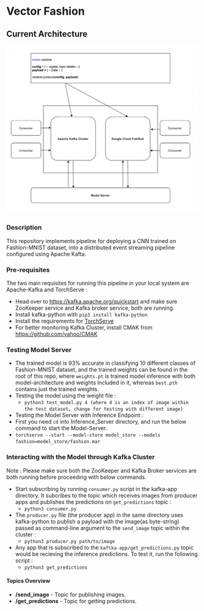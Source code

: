 # Vector Fashion

## Current Architecture

![Pipeline 0.1](https://github.com/venkateshtata/Fashion-Vector/blob/main/model.png)

### Description

This repository implements pipeline for deploying a CNN trained on Fashion-MNIST dataset, into a distributed event streaming pipeline configured using Apache Kafta.



### Pre-requisites

The two main requisites for running this pipeline in your local system are Apache-Kafka and TorchServe :

* Head over to https://kafka.apache.org/quickstart and make sure ZooKeeper service and Kafka broker service, both are running.
* Install kafka-python with `pip3 install kafka-python`
* Install the requirements for [TorchServe](https://github.com/pytorch/serve)
* For better monitoring Kafka Cluster, install CMAK from https://github.com/yahoo/CMAK

### Testing Model Server

* The trained model is 93% accurate in classifying 10 different classes of Fashion-MNIST dataset, and the trained weights can be found in the root of this repo, where `weights.pt` is trained model inference with both model-architecture and weights included in it, whereas `best.pth` contains just the trained weights.
* Testing the model using the weight file :
  * `python3 test_model.py 4 (where 4 is an index of image within the test dataset, change for testing with different image)`
*  Testing the Model Server with Inference Endpoint :
  * First you need `cd` into Inference_Server directory, and run the below command to start the Model-Server.
  * `torchserve --start --model-store model_store --models fashion=model_store/fashion.mar`

### Interacting with the Model through Kafka Cluster

Note : Please make sure both the ZooKeeper and Kafka Broker services are both running before proceeding with below commands.

* Start subscribing by running `consumer.py` script in the kafka-app directory. It subcribes to the topic which receives images from producer apps and publishes the predictions on `get_predictions` topic :
  * `python3 consumer.py` 
* The `producer.py` file (the producer app) in the same directory uses kafka-python to publish a payload with the image(as byte-string) passed as command-line argument to the `send_image` topic within the cluster :
  * `python3 producer.py path/to/image`
* Any app that is subscribed to the `kaftka-app/get_predictions.py` topic would be recieving the inference predictions. To test it, run the following script : 
  * `python3 get_predictions` 

#### Topics Overview
- **/send_image** - Topic for publishing images.
- **/get_predictions** - Topic for getting predictions.
